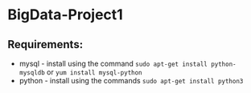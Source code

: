 # BigData-Project1

## Requirements:
- mysql - install using the command `sudo apt-get install python-mysqldb` or `yum install mysql-python`
- python - install using the commands `sudo apt-get install python3`
